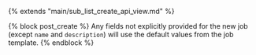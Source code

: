 {% extends "main/sub_list_create_api_view.md" %}

{% block post_create %}
Any fields not explicitly provided for the new job (except `name` and
`description`) will use the default values from the job template.
{% endblock %}
